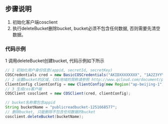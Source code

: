 ## 步骤说明

1. 初始化客户端cosclient
2. 执行deleteBucket删除bucket, bucket必须不包含任何数据, 否则需要先清空数据。

### 代码示例

1 调用deleteBucket创建bucket, 代码示例如下所示

```java
// 1 初始化用户身份信息(appid, secretId, secretKey)
COSCredentials cred = new BasicCOSCredentials("AKIDXXXXXXXX", "1A2Z3YYYYYYYYYY");
// 2 设置bucket的区域, COS地域的简称请参照 http://www.qcloud.com/document/product/436/6224
ClientConfig clientConfig = new ClientConfig(new Region("ap-beijing-1"));
// 3 生成cos客户端
COSClient cosclient = new COSClient(cred, clientConfig);

// bucket名称需包含appid
String bucketName = "publicreadbucket-1251668577";
// 删除bucket, 只能删除不包含任何数据的bucket
cosclient.deleteBucket(bucketName);
```

